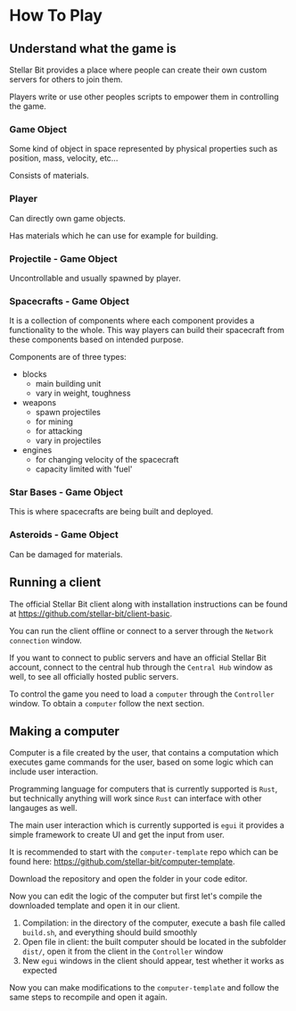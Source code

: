 # How To Play

## Understand what the game is

Stellar Bit provides a place where people can create their own custom servers for others to join them.

Players write or use other peoples scripts to empower them in controlling the game.

### Game Object

Some kind of object in space represented by physical properties such as position, mass, velocity, etc...

Consists of materials.

### Player

Can directly own game objects.

Has materials which he can use for example for building.

### Projectile - Game Object

Uncontrollable and usually spawned by player.

### Spacecrafts - Game Object

It is a collection of components where each component provides a functionality to the whole. This way players can build their spacecraft from these components based on intended purpose.

Components are of three types:
- blocks 
    - main building unit
    - vary in weight, toughness
- weapons
    - spawn projectiles
    - for mining 
    - for attacking
    - vary in projectiles
- engines 
    - for changing velocity of the spacecraft
    - capacity limited with 'fuel'

### Star Bases - Game Object

This is where spacecrafts are being built and deployed. 

### Asteroids - Game Object

Can be damaged for materials.

## Running a client

The official Stellar Bit client along with installation instructions can be found at https://github.com/stellar-bit/client-basic.

You can run the client offline or connect to a server through the `Network connection` window.

If you want to connect to public servers and have an official Stellar Bit account, connect to the central hub through the `Central Hub` window as well, to see all officially hosted public servers.

To control the game you need to load a `computer` through the `Controller` window. To obtain a `computer` follow the next section.

## Making a computer

Computer is a file created by the user, that contains a computation which executes game commands for the user, based on some logic which can include user interaction.

Programming language for computers that is currently supported is `Rust`, but technically anything will work since `Rust` can interface with other langauges as well.

The main user interaction which is currently supported is `egui` it provides a simple framework to create UI and get the input from user.

It is recommended to start with the `computer-template` repo which can be found here: https://github.com/stellar-bit/computer-template.

Download the repository and open the folder in your code editor.

Now you can edit the logic of the computer but first let's compile the downloaded template and open it in our client.

1. Compilation: in the directory of the computer, execute a bash file called `build.sh`, and everything should build smoothly
2. Open file in client: the built computer should be located in the subfolder `dist/`, open it from the client in the `Controller` window
3. New `egui` windows in the client should appear, test whether it works as expected

Now you can make modifications to the `computer-template` and follow the same steps to recompile and open it again.



